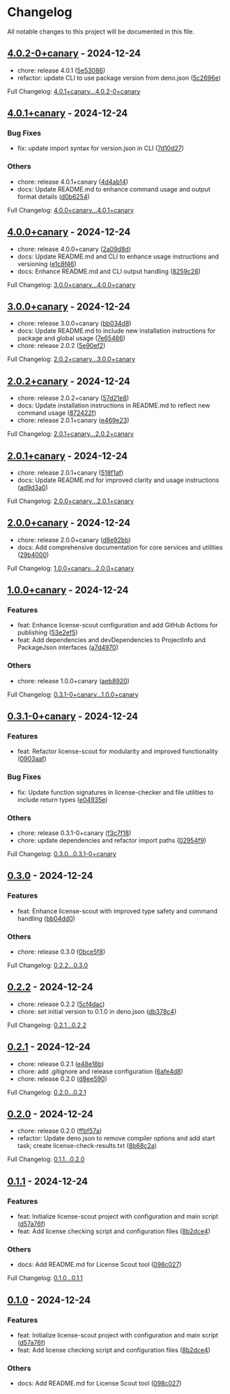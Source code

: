 # Changelog

All notable changes to this project will be documented in this file.

## [4.0.2-0+canary] - 2024-12-24

- chore: release 4.0.1 ([5e53086])
- refactor: update CLI to use package version from deno.json ([5c2696e])

Full Changelog: [4.0.1+canary...4.0.2-0+canary]

## [4.0.1+canary] - 2024-12-24

### Bug Fixes

- fix: update import syntax for version.json in CLI ([7d10d27])

### Others

- chore: release 4.0.1+canary ([4d4ab14])
- docs: Update README.md to enhance command usage and output format details ([d0b6254])

Full Changelog: [4.0.0+canary...4.0.1+canary]

## [4.0.0+canary] - 2024-12-24

- chore: release 4.0.0+canary ([2a09d8d])
- docs: Update README.md and CLI to enhance usage instructions and versioning ([e1c8f46])
- docs: Enhance README.md and CLI output handling ([8259c26])

Full Changelog: [3.0.0+canary...4.0.0+canary]

## [3.0.0+canary] - 2024-12-24

- chore: release 3.0.0+canary ([bb034d8])
- docs: Update README.md to include new installation instructions for package and global usage ([7e65466])
- chore: release 2.0.2 ([5e90ef2])

Full Changelog: [2.0.2+canary...3.0.0+canary]

## [2.0.2+canary] - 2024-12-24

- chore: release 2.0.2+canary ([57d21e8])
- docs: Update installation instructions in README.md to reflect new command usage ([872422f])
- chore: release 2.0.1+canary ([e469e23])

Full Changelog: [2.0.1+canary...2.0.2+canary]

## [2.0.1+canary] - 2024-12-24

- chore: release 2.0.1+canary ([518f1af])
- docs: Update README.md for improved clarity and usage instructions ([ad9d3a0])

Full Changelog: [2.0.0+canary...2.0.1+canary]

## [2.0.0+canary] - 2024-12-24

- chore: release 2.0.0+canary ([d8e92bb])
- docs: Add comprehensive documentation for core services and utilities ([29b4000])

Full Changelog: [1.0.0+canary...2.0.0+canary]

## [1.0.0+canary] - 2024-12-24

### Features

- feat: Enhance license-scout configuration and add GitHub Actions for publishing ([53e2ef5])
- feat: Add dependencies and devDependencies to ProjectInfo and PackageJson interfaces ([a7d4970])

### Others

- chore: release 1.0.0+canary ([aeb8920])

Full Changelog: [0.3.1-0+canary...1.0.0+canary]

## [0.3.1-0+canary] - 2024-12-24

### Features

- feat: Refactor license-scout for modularity and improved functionality ([0903aaf])

### Bug Fixes

- fix: Update function signatures in license-checker and file utilities to include return types ([e04935e])

### Others

- chore: release 0.3.1-0+canary ([f3c7f18])
- chore: update dependencies and refactor import paths ([02954f9])

Full Changelog: [0.3.0...0.3.1-0+canary]

## [0.3.0] - 2024-12-24

### Features

- feat: Enhance license-scout with improved type safety and command handling ([bb04dd0])

### Others

- chore: release 0.3.0 ([0bce5f8])

Full Changelog: [0.2.2...0.3.0]

## [0.2.2] - 2024-12-24

- chore: release 0.2.2 ([5cf4dac])
- chore: set initial version to 0.1.0 in deno.json ([db378c4])

Full Changelog: [0.2.1...0.2.2]

## [0.2.1] - 2024-12-24

- chore: release 0.2.1 ([e48e18b])
- chore: add .gitignore and release configuration ([6afe4d8])
- chore: release 0.2.0 ([d8ee590])

Full Changelog: [0.2.0...0.2.1]

## [0.2.0] - 2024-12-24

- chore: release 0.2.0 ([ffbf57a])
- refactor: Update deno.json to remove compiler options and add start task; create license-check-results.txt ([8b68c2a])

Full Changelog: [0.1.1...0.2.0]

## [0.1.1] - 2024-12-24

### Features

- feat: Initialize license-scout project with configuration and main script ([d57a76f])
- feat: Add license checking script and configuration files ([8b2dce4])

### Others

- docs: Add README.md for License Scout tool ([098c027])

Full Changelog: [0.1.0...0.1.1]

## [0.1.0] - 2024-12-24

### Features

- feat: Initialize license-scout project with configuration and main script ([d57a76f])
- feat: Add license checking script and configuration files ([8b2dce4])

### Others

- docs: Add README.md for License Scout tool ([098c027])

[4.0.2-0+canary]: https://github.com/MRdevX/license-scout/compare/4.0.1+canary...4.0.2-0+canary
[5e53086]: https://github.com/MRdevX/license-scout/commit/5e5308684a784807f1567c2b2112a88fd854f041
[5c2696e]: https://github.com/MRdevX/license-scout/commit/5c2696e9111c3302cccf026674c7bed236c008f3
[4.0.1+canary...4.0.2-0+canary]: https://github.com/MRdevX/license-scout/compare/4.0.1+canary...4.0.2-0+canary
[4.0.1+canary]: https://github.com/MRdevX/license-scout/compare/4.0.0+canary...4.0.1+canary
[7d10d27]: https://github.com/MRdevX/license-scout/commit/7d10d275ba57ee5afa661dcf48ca0f7fc963a7ff
[4d4ab14]: https://github.com/MRdevX/license-scout/commit/4d4ab1474d19561440015fea26b1e37ce27c161a
[d0b6254]: https://github.com/MRdevX/license-scout/commit/d0b6254bdc4e7d2a5d95bc8a5158f085557acd17
[4.0.0+canary...4.0.1+canary]: https://github.com/MRdevX/license-scout/compare/4.0.0+canary...4.0.1+canary
[4.0.0+canary]: https://github.com/MRdevX/license-scout/compare/3.0.0+canary...4.0.0+canary
[2a09d8d]: https://github.com/MRdevX/license-scout/commit/2a09d8d5cb4eb86e98bf6d81896ce95a1420922d
[e1c8f46]: https://github.com/MRdevX/license-scout/commit/e1c8f46cb1794b5bb611710b3c75c4e264e78b12
[8259c26]: https://github.com/MRdevX/license-scout/commit/8259c260e9988d9545ba2040c23afda592fe58d7
[3.0.0+canary...4.0.0+canary]: https://github.com/MRdevX/license-scout/compare/3.0.0+canary...4.0.0+canary
[3.0.0+canary]: https://github.com/MRdevX/license-scout/compare/2.0.2+canary...3.0.0+canary
[bb034d8]: https://github.com/MRdevX/license-scout/commit/bb034d86a6f22860eb6f652d51fc96d63b18941d
[7e65466]: https://github.com/MRdevX/license-scout/commit/7e6546636d009bf408bfe33ca7d1075abb64f004
[5e90ef2]: https://github.com/MRdevX/license-scout/commit/5e90ef29f9b845ed4711af326817221f65a5fcda
[2.0.2+canary...3.0.0+canary]: https://github.com/MRdevX/license-scout/compare/2.0.2+canary...3.0.0+canary
[2.0.2+canary]: https://github.com/MRdevX/license-scout/compare/2.0.1+canary...2.0.2+canary
[57d21e8]: https://github.com/MRdevX/license-scout/commit/57d21e8fa1a261e81589a86b6f82289b660c8e3b
[872422f]: https://github.com/MRdevX/license-scout/commit/872422f26b7fdaacbb187ad4c53cb738a34dced6
[e469e23]: https://github.com/MRdevX/license-scout/commit/e469e23892d156ad2a0987a828825ba1efd49b73
[2.0.1+canary...2.0.2+canary]: https://github.com/MRdevX/license-scout/compare/2.0.1+canary...2.0.2+canary
[2.0.1+canary]: https://github.com/MRdevX/license-scout/compare/2.0.0+canary...2.0.1+canary
[518f1af]: https://github.com/MRdevX/license-scout/commit/518f1afd23f0dfc72a10c5b7daf6393a0ebb9806
[ad9d3a0]: https://github.com/MRdevX/license-scout/commit/ad9d3a0b2acf3fe28e6699bdf8194918939b235e
[2.0.0+canary...2.0.1+canary]: https://github.com/MRdevX/license-scout/compare/2.0.0+canary...2.0.1+canary
[2.0.0+canary]: https://github.com/MRdevX/license-scout/compare/1.0.0+canary...2.0.0+canary
[d8e92bb]: https://github.com/MRdevX/license-scout/commit/d8e92bbec2333c551abfcff768caea117d067449
[29b4000]: https://github.com/MRdevX/license-scout/commit/29b400049b1bcb8739523eba080f4524f99b7d12
[1.0.0+canary...2.0.0+canary]: https://github.com/MRdevX/license-scout/compare/1.0.0+canary...2.0.0+canary
[1.0.0+canary]: https://github.com/MRdevX/license-scout/compare/0.3.1-0+canary...1.0.0+canary
[53e2ef5]: https://github.com/MRdevX/license-scout/commit/53e2ef5dbeb16749e826b5423eb38bae455e0f68
[a7d4970]: https://github.com/MRdevX/license-scout/commit/a7d49709042cf9b0e7d81ded4c8a984668776051
[aeb8920]: https://github.com/MRdevX/license-scout/commit/aeb8920710602b9e6c9946921ce3cdd39bd6f2ba
[0.3.1-0+canary...1.0.0+canary]: https://github.com/MRdevX/license-scout/compare/0.3.1-0+canary...1.0.0+canary
[0.3.1-0+canary]: https://github.com/MRdevX/license-scout/compare/0.3.0...0.3.1-0+canary
[0903aaf]: https://github.com/MRdevX/license-scout/commit/0903aafc1c3b432bf5e523342c0fe958467f31b2
[e04935e]: https://github.com/MRdevX/license-scout/commit/e04935e89957cfd7bd9576262dca4209fc55164a
[f3c7f18]: https://github.com/MRdevX/license-scout/commit/f3c7f1817a2b493b8dab78503f744d3157b9ddbe
[02954f9]: https://github.com/MRdevX/license-scout/commit/02954f9467790d7e8e38ba41a8bb575721f7ff10
[0.3.0...0.3.1-0+canary]: https://github.com/MRdevX/license-scout/compare/0.3.0...0.3.1-0+canary
[0.3.0]: https://github.com/MRdevX/license-scout/compare/0.2.2...0.3.0
[bb04dd0]: https://github.com/MRdevX/license-scout/commit/bb04dd0cbfd86da9ca72c9c1054ec2d696f0f67f
[0bce5f8]: https://github.com/MRdevX/license-scout/commit/0bce5f8b96c3401bff83d6c55d4c7ddc4c4e1f35
[0.2.2...0.3.0]: https://github.com/MRdevX/license-scout/compare/0.2.2...0.3.0
[0.2.2]: https://github.com/MRdevX/license-scout/compare/0.2.1...0.2.2
[5cf4dac]: https://github.com/MRdevX/license-scout/commit/5cf4dacc122f27e55402e0c50593b5f3de490414
[db378c4]: https://github.com/MRdevX/license-scout/commit/db378c4545f44badd304efcc4322ce9534087998
[0.2.1...0.2.2]: https://github.com/MRdevX/license-scout/compare/0.2.1...0.2.2
[0.2.1]: https://github.com/MRdevX/license-scout/compare/0.2.0...0.2.1
[e48e18b]: https://github.com/MRdevX/license-scout/commit/e48e18b57cb8338836b0ab476b4a9a8734f9d395
[6afe4d8]: https://github.com/MRdevX/license-scout/commit/6afe4d835189939736c983c4c7a9eace0446afd7
[d8ee590]: https://github.com/MRdevX/license-scout/commit/d8ee5905716458519aea69db13215aa9939e0222
[0.2.0...0.2.1]: https://github.com/MRdevX/license-scout/compare/0.2.0...0.2.1
[0.2.0]: https://github.com/MRdevX/license-scout/compare/0.1.1...0.2.0
[ffbf57a]: https://github.com/MRdevX/license-scout/commit/ffbf57aee58aedc72009badac41ce7ef1711683a
[8b68c2a]: https://github.com/MRdevX/license-scout/commit/8b68c2a234d92ba15741c6932b0f143318571d1f
[0.1.1...0.2.0]: https://github.com/MRdevX/license-scout/compare/0.1.1...0.2.0
[0.1.1]: https://github.com/MRdevX/license-scout/compare/0.1.0...0.1.1
[d57a76f]: https://github.com/MRdevX/license-scout/commit/d57a76f97bcbe365f60c0b5681203b00bc25c0d3
[8b2dce4]: https://github.com/MRdevX/license-scout/commit/8b2dce4067bc73c1eb96290962c0d1fb193ca341
[098c027]: https://github.com/MRdevX/license-scout/commit/098c0273ad291ee5683160a7308705e9fbb19925
[0.1.0...0.1.1]: https://github.com/MRdevX/license-scout/compare/0.1.0...0.1.1
[0.1.0]: https://github.com/MRdevX/license-scout/compare/8b2dce4067bc73c1eb96290962c0d1fb193ca341...0.1.0
[d57a76f]: https://github.com/MRdevX/license-scout/commit/d57a76f97bcbe365f60c0b5681203b00bc25c0d3
[8b2dce4]: https://github.com/MRdevX/license-scout/commit/8b2dce4067bc73c1eb96290962c0d1fb193ca341
[098c027]: https://github.com/MRdevX/license-scout/commit/098c0273ad291ee5683160a7308705e9fbb19925
